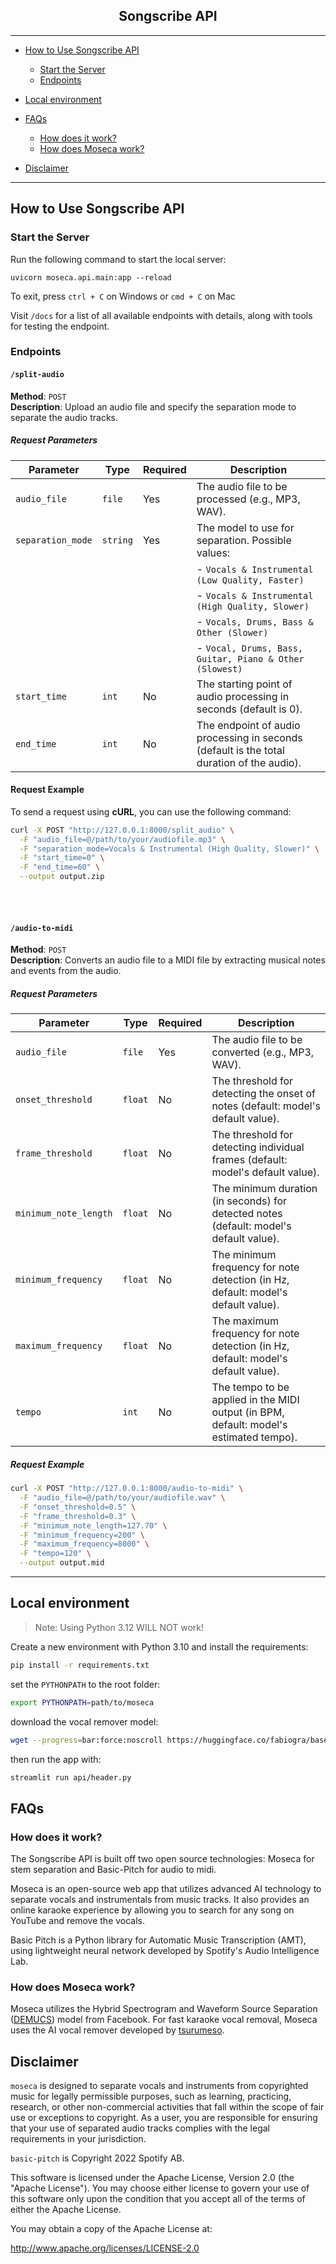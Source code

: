 <h2 align="center">Songscribe API</h1>
<p align="center">
</p>

---

- [How to Use Songscribe API](#how-to-use-songscribe-api)
  - [Start the Server](#start-the-server)
  - [Endpoints](#endpoints)
  

- [Local environment](#local-environment)


- [FAQs](#faqs)
  - [How does it work?](#how-does-it-work)
  - [How does Moseca work?](#how-does-moseca-work)
  

- [Disclaimer](#disclaimer)

---


## How to Use Songscribe API
### Start the Server

Run the following command to start the local server:
```commandline
uvicorn moseca.api.main:app --reload
```

To exit, press `ctrl + C` on Windows or `cmd + C` on Mac

Visit `/docs` for a list of all available endpoints with details, along with tools for testing the endpoint.

### Endpoints

#### `/split-audio`
**Method**: `POST`  
**Description**: Upload an audio file and specify the separation mode to separate the audio tracks.

##### Request Parameters

| Parameter        | Type         | Required | Description                                               |
|------------------|--------------|----------|-----------------------------------------------------------|
| `audio_file`     | `file`       | Yes      | The audio file to be processed (e.g., MP3, WAV).        |
| `separation_mode`| `string`     | Yes      | The model to use for separation. Possible values:        |
|                  |              |          | - `Vocals & Instrumental (Low Quality, Faster)`         |
|                  |              |          | - `Vocals & Instrumental (High Quality, Slower)`        |
|                  |              |          | - `Vocals, Drums, Bass & Other (Slower)`                |
|                  |              |          | - `Vocal, Drums, Bass, Guitar, Piano & Other (Slowest)` |
| `start_time`     | `int`        | No       | The starting point of audio processing in seconds (default is 0). |
| `end_time`       | `int`        | No       | The endpoint of audio processing in seconds (default is the total duration of the audio). |

#### Request Example

To send a request using **cURL**, you can use the following command:

```bash
curl -X POST "http://127.0.0.1:8000/split_audio" \
  -F "audio_file=@/path/to/your/audiofile.mp3" \
  -F "separation_mode=Vocals & Instrumental (High Quality, Slower)" \
  -F "start_time=0" \
  -F "end_time=60" \
  --output output.zip
```

<br/><br/>

#### `/audio-to-midi`
**Method**: `POST`  
**Description**: Converts an audio file to a MIDI file by extracting musical notes and events from the audio.

##### Request Parameters

| Parameter               | Type     | Required | Description                                                                                 |
|-------------------------|----------|----------|---------------------------------------------------------------------------------------------|
| `audio_file`            | `file`   | Yes      | The audio file to be converted (e.g., MP3, WAV).                                            |
| `onset_threshold`       | `float`  | No       | The threshold for detecting the onset of notes (default: model's default value).             |
| `frame_threshold`       | `float`  | No       | The threshold for detecting individual frames (default: model's default value).              |
| `minimum_note_length`   | `float`  | No       | The minimum duration (in seconds) for detected notes (default: model's default value).       |
| `minimum_frequency`     | `float`  | No       | The minimum frequency for note detection (in Hz, default: model's default value).            |
| `maximum_frequency`     | `float`  | No       | The maximum frequency for note detection (in Hz, default: model's default value).            |
| `tempo`                 | `int`    | No       | The tempo to be applied in the MIDI output (in BPM, default: model's estimated tempo).       |

##### Request Example

```bash
curl -X POST "http://127.0.0.1:8000/audio-to-midi" \
  -F "audio_file=@/path/to/your/audiofile.wav" \
  -F "onset_threshold=0.5" \
  -F "frame_threshold=0.3" \
  -F "minimum_note_length=127.70" \
  -F "minimum_frequency=200" \
  -F "maximum_frequency=8000" \
  -F "tempo=120" \
  --output output.mid
```

------

## Local environment
> Note: Using Python 3.12 WILL NOT work! 

Create a new environment with Python 3.10 and install the requirements:
```bash
pip install -r requirements.txt
```
set the `PYTHONPATH` to the root folder:
```bash
export PYTHONPATH=path/to/moseca
```
download the vocal remover model:
```bash
wget --progress=bar:force:noscroll https://huggingface.co/fabiogra/baseline_vocal_remover/resolve/main/baseline.pth
```
then run the app with:
```bash
streamlit run api/header.py
```

## FAQs

### How does it work?

The Songscribe API is built off two open source technologies: Moseca for stem separation and Basic-Pitch for audio to midi. 

Moseca is an open-source web app that utilizes advanced AI technology to separate vocals and
instrumentals from music tracks. It also provides an online karaoke experience by allowing you
to search for any song on YouTube and remove the vocals.

Basic Pitch is a Python library for Automatic Music Transcription (AMT), using lightweight neural network developed by Spotify's Audio Intelligence Lab. 

### How does Moseca work?
Moseca utilizes the Hybrid Spectrogram and Waveform Source Separation ([DEMUCS](https://github.com/facebookresearch/demucs)) model from Facebook. For fast karaoke vocal removal, Moseca uses the AI vocal remover developed by [tsurumeso](https://github.com/tsurumeso/vocal-remover).

## Disclaimer

`moseca` is designed to separate vocals and instruments from copyrighted music for
legally permissible purposes, such as learning, practicing, research, or other non-commercial
activities that fall within the scope of fair use or exceptions to copyright. As a user, you are
responsible for ensuring that your use of separated audio tracks complies with the legal
requirements in your jurisdiction.

`basic-pitch` is Copyright 2022 Spotify AB.

This software is licensed under the Apache License, Version 2.0 (the "Apache License"). You may choose either license to govern your use of this software only upon the condition that you accept all of the terms of either the Apache License.

You may obtain a copy of the Apache License at:

http://www.apache.org/licenses/LICENSE-2.0
